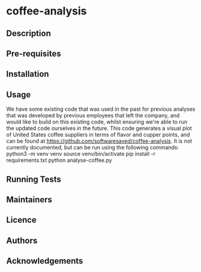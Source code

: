 # coffee-analysis

## Description

## Pre-requisites

## Installation

## Usage
We have some existing code that was used in the past for previous analyses that was developed
by previous employees that left the company, and would like to build on this existing code, whilst
ensuring we're able to run the updated code ourselves in the future.
This code generates a visual plot of United States coffee suppliers in terms of flavor and cupper 
points, and can be found at https://github.com/softwaresaved/coffee-analysis. It is not currently 
documented, but can be run using the following commands:
python3 -m venv venv
source venv/bin/activate
pip install -r requirements.txt
python analyse-coffee.py

## Running Tests

## Maintainers

## Licence

## Authors

## Acknowledgements
